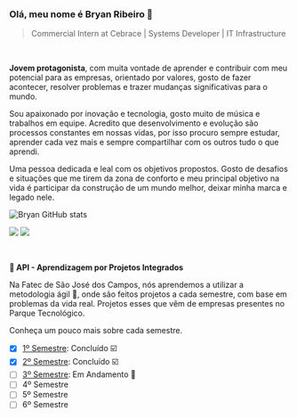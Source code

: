 ### Olá, meu nome é Bryan Ribeiro :rocket:

> Commercial Intern at Cebrace | Systems Developer | IT Infrastructure

<br>

**Jovem protagonista**, com muita vontade de aprender e contribuir com meu potencial para as empresas, orientado por valores, gosto de fazer acontecer, resolver problemas e trazer mudanças significativas para o mundo.

Sou apaixonado por inovação e tecnologia, gosto muito de música e trabalhos em equipe. Acredito que desenvolvimento e evolução são processos constantes em nossas vidas, por isso procuro sempre estudar, aprender cada vez mais e sempre compartilhar com os outros tudo o que aprendi.

Uma pessoa dedicada e leal com os objetivos propostos. Gosto de desafios e situações que me tirem da zona de conforto e meu principal objetivo na vida é participar da construção de um mundo melhor, deixar minha marca e legado nele.


![Bryan GitHub stats](https://github-readme-stats.vercel.app/api?username=BryanRibeiro&show_icons=true&theme=radical)


 [<img src="https://img.shields.io/badge/linkedin-%230077B5.svg?&style=for-the-badge&logo=linkedin&logoColor=white" />](https://linkedin.com/in/bryanrribeiro/) [<img src = "https://img.shields.io/badge/instagram-%23E4405F.svg?&style=for-the-badge&logo=instagram&logoColor=white">](https://www.instagram.com/bryanrribeiro/)

<br>

**🎯 API - Aprendizagem por Projetos Integrados**

Na Fatec de São José dos Campos, nós aprendemos a utilizar a metodologia ágil 🏃, onde são feitos projetos a cada semestre, com base em problemas da vida real. Projetos esses que vêm de empresas presentes no Parque Tecnológico. 

Conheça um pouco mais sobre cada semestre.

 - [x] [1º Semestre](https://github.com/Grupo-1-2020-PI-FATEC-ADS/SOS-EDUCA): Concluído ☑️
 - [x] [2º Semestre](https://github.com/Time-1-ADS/ProjetoGSW/tree/sprints): Concluído ☑️
 - [ ] [3º Semestre](https://github.com/Doc-Docker/APIMidAll): Em Andamento 🚧
 - [ ] 4º Semestre
 - [ ] 5º Semestre
 - [ ] 6º Semestre
